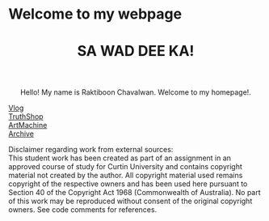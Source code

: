 # Welcome to my webpage
<html lang="en-US">

<head>
  <meta charset="UTF-8">
  <meta name="viewport" content="width=device-width, initial-scale=1.0">
  <!--update link with the name of your stylesheet and folder-->
  <link rel="stylesheet" href="yourName.css">
  <title>RAKTI.CHAVAS</title>
</head>

<body>
  <header>
    <!--update with your name or homepage name-->
    <h1 style="text-align:center;">SA WAD DEE KA!</h1>
  </header>
	
	
  <section id="Raktibooon">
  <p style="text-align:center;">Hello! My name is Raktiboon Chavalwan. Welcome to my homepage!.</p>
  </section>

  <section id="vlog">
    <!--update link with the name of your folder-->
    <a href="vlog.html">Vlog</a>
  </section>
	
  <section id="TruthShop">
    <!--update link with the name of your folder-->
    <a href="https://studioelectronicart.github.io/students/RaktiC/welcome_to_truth_shop_.html">TruthShop</a>
  </section>
  
   <section id="ArtMachine">
    <!--update link with the name of your folder-->
    <a href="machine.html">ArtMachine</a>
  </section>

   <section id="Archive">
    <!--update link with the name of your folder-->
    <a href="archive.html">Archive</a>
  </section>



  

<html>
<style>
body {
  background-image: url('teddybg.png');
}
</style>

<body>

</body>
</html>



  <!-- do not remove this footer. You may change style/formatting (e.g. padding,
  font face, colour) in your CSS file but it must remain fixed at the bottom of
  the page, and contain the same text. It must appear on all pages of your
  personal site.-->
 <footer>
    <p>Disclaimer regarding work from external sources: <br>
      This student work has been created as part of an assignment in an approved course of study for Curtin University and contains copyright material not created by the author. All copyright material used remains copyright of the respective owners and has been used here pursuant to Section 40 of the Copyright Act 1968 (Commonwealth of Australia). No part of this work may be reproduced without consent of the original copyright owners. See code comments for references.</p>
  </footer>

</body>


</html>

